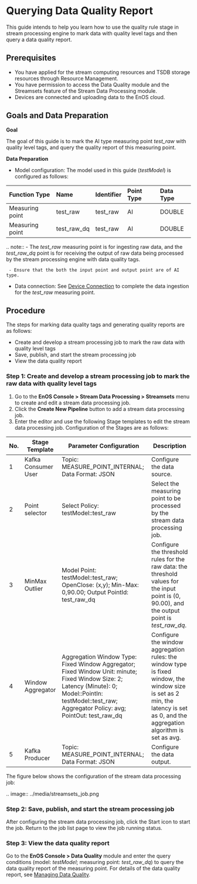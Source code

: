 # Querying Data Quality Report
This guide intends to help you learn how to use the quality rule stage in stream processing engine to mark data with quality level tags and then query a data quality report.

## Prerequisites
- You have applied for the stream computing resources and TSDB storage resources through Resource Management.
- You have permission to access the Data Quality module and the Streamsets feature of the Stream Data Processing module.
- Devices are connected and uploading data to the EnOS cloud.

## Goals and Data Preparation
**Goal**

The goal of this guide is to mark the AI type measuring point *test_raw* with quality level tags, and query the quality report of this measuring point.

**Data Preparation**

- Model configuration: The model used in this guide (*testModel*) is configured as follows:

| Function Type | Name | Identifier | Point Type | Data Type |
| :------- | :-------- | :-------- | :------- | :------- |
| Measuring point | test_raw  | test_raw  | AI       | DOUBLE   |
| Measuring point | test_raw_dq | test_raw | AI       | DOUBLE   |

.. note:: - The *test_raw* measuring point is for ingesting raw data, and the *test_raw_dq* point is for receiving the output of raw data being processed by the stream processing engine with data quality tags.

     - Ensure that the both the input point and output point are of AI type.


- Data connection: See [Device Connection](http://www.envisioniot.com/docs/device-connection/en/latest/quickstart/gettingstarted_device_connection.html) to complete the data ingestion for the *test_raw* measuring point.


## Procedure
The steps for marking data quality tags and generating quality reports are as follows:
- Create and develop a stream processing job to mark the raw data with quality level tags
- Save, publish, and start the stream processing job
- View the data quality report

### Step 1: Create and develop a stream processing job to mark the raw data with quality level tags
1. Go to the **EnOS Console > Stream Data Processing > Streamsets** menu to create and edit a stream data processing job.
2. Click the **Create New Pipeline** button to add a stream data processing job.
3. Enter the editor and use the following Stage templates to edit the stream data processing job. Configuration of the Stages are as follows:

No.|Stage Template|Parameter Configuration|Description 
---|---|---|---
1	 | Kafka Consumer User | Topic: MEASURE_POINT_INTERNAL; Data Format: JSON |Configure the data source.
2	 | Point selector | Select Policy: testModel::test_raw|Select the measuring point to be processed by the stream data processing job.
3	 | MinMax Outlier | Model Point: testModel::test_raw; OpenClose: (x,y); Min-Max: 0,90.00; Output PointId: test_raw_dq |Configure the threshold rules for the raw data: the threshold values for the input point is (0, 90.00), and the output point is *test_raw_dq*.
4	| Window Aggregator | Aggregation Window Type: Fixed Window Aggregator; Fixed Window Unit: minute; Fixed Window Size: 2; Latency (Minute): 0; Model::PointIn: testModel::test_raw; Aggregator Policy: avg; PointOut: test_raw_dq |Configure the window aggregation rules: the window type is fixed window, the window size is set as 2 min, the latency is set as 0, and the aggregation algorithm is set as avg.
5	 | Kafka Producer |Topic: MEASURE_POINT_INTERNAL; Data Format: JSON  |Configure the data output.

The figure below shows the configuration of the stream data processing job:

.. image:: ../media/streamsets_job.png

### Step 2: Save, publish, and start the stream processing job

After configuring the stream data processing job, click the Start icon to start the job. Return to the job list page to view the job running status.

### Step 3: View the data quality report
Go to the **EnOS Console > Data Quality** module and enter the query conditions (model: *testModel*; measuring point: *test_raw_dq*) to query the data quality report of the measuring point. For details of the data quality report, see [Managing Data Quality](../howto/quality/managing_data_quality).

